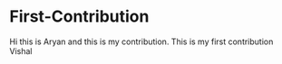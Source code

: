 
# First-Contribution
Hi this is Aryan and this is my contribution.
This is my first contribution
Vishal
